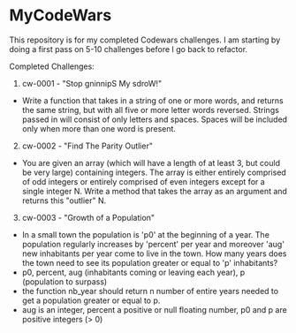 # MyCodeWars

This repository is for my completed Codewars challenges. I am starting by doing a first pass on 5-10 challenges before I go back to refactor.


Completed Challenges:

1. cw-0001 - "Stop gninnipS My sdroW!" 
  - Write a function that takes in a string of one or more words, and returns the same string, but with all five or more letter words reversed. Strings passed in will consist of only letters and spaces. Spaces will be included only when more than one word is present. 
2. cw-0002 - "Find The Parity Outlier"
  - You are given an array (which will have a length of at least 3, but could be very large) containing integers. The array is either entirely comprised of odd integers or entirely comprised of even integers except for a single integer N. Write a method that takes the array as an argument and returns this "outlier" N.
3. cw-0003 - "Growth of a Population"
  - In a small town the population is 'p0' at the beginning of a year. The population regularly increases by 'percent' per year and moreover 'aug' new inhabitants per year come to live in the town. How many years does the town need to see its population greater or equal to 'p' inhabitants?
  - p0, percent, aug (inhabitants coming or leaving each year), p (population to surpass)
  - the function nb_year should return n number of entire years needed to get a population greater or equal to p.
  - aug is an integer, percent a positive or null floating number, p0 and p are positive integers (> 0)
